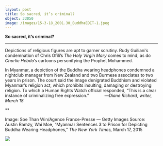 ```yaml
---
layout: post
title: So sacred, it’s criminal?
object: 33050
image: /images/15-3-18_2001.30_BuddhaEDIT-1.jpeg
---
```

**So sacred, it’s criminal?**

****

Depictions of religious figures are apt to garner scrutiny. Rudy Guiliani’s condemnation of Chris Ofili’s *The Holy Virgin Mary* comes to mind, as do *Charlie Hebdo*’s cartoons personifying the Prophet Mohammed.

In Myanmar, a depiction of the Buddha wearing headphones condemned a nightclub manager from New Zealand and two Burmese associates to two years in prison. The court said the image denigrated Buddhism and violated Myanmar’s religion act, which prohibits insulting, damaging or destroying religion. To which a Human Rights Watch official responded, “This is a clear instance of criminalizing free expression.”             —*Diane Richard, writer, March 18*

**

Image: Soe Than Win/Agence France-Presse — Getty Images
 Source: Austin Ramzy, Wai Moe, “Myanmar Sentences 3 to Prison for Depicting Buddha Wearing Headphones,” *The New York Times,* March 17, 2015

![]({{siteurl.base}}/images/15-3-18_2001.30_BuddhaEDIT-1.jpeg)
